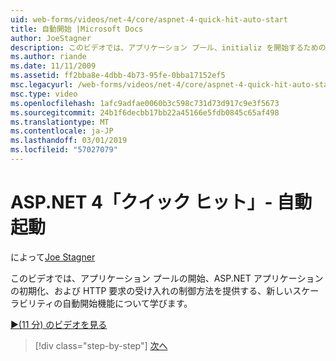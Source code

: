 ```yaml
---
uid: web-forms/videos/net-4/core/aspnet-4-quick-hit-auto-start
title: 自動開始 |Microsoft Docs
author: JoeStagner
description: このビデオでは、アプリケーション プール、initializ を開始するための制御方法を提供する、新しいスケーラビリティの自動開始機能について学びます.
ms.author: riande
ms.date: 11/11/2009
ms.assetid: ff2bba8e-4dbb-4b73-95fe-0bba17152ef5
msc.legacyurl: /web-forms/videos/net-4/core/aspnet-4-quick-hit-auto-start
msc.type: video
ms.openlocfilehash: 1afc9adfae0060b3c598c731d73d917c9e3f5673
ms.sourcegitcommit: 24b1f6decbb17bb22a45166e5fdb0845c65af498
ms.translationtype: MT
ms.contentlocale: ja-JP
ms.lasthandoff: 03/01/2019
ms.locfileid: "57027079"
---
```

<a name="aspnet-4-quick-hit---auto-start"></a>ASP.NET 4「クイック ヒット」- 自動起動
====================
によって[Joe Stagner](https://github.com/JoeStagner)

このビデオでは、アプリケーション プールの開始、ASP.NET アプリケーションの初期化、および HTTP 要求の受け入れの制御方法を提供する、新しいスケーラビリティの自動開始機能について学びます。 

[&#9654;(11 分) のビデオを見る](https://channel9.msdn.com/Blogs/ASP-NET-Site-Videos/aspnet-4-quick-hit-auto-start)

> [!div class="step-by-step"]
> [次へ](aspnet-4-quick-hit-clean-webconfig-files.md)

